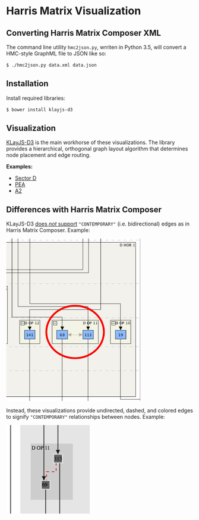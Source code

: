 # Harris Matrix Visualization

## Converting Harris Matrix Composer XML

The command line utility `hmc2json.py`, wrriten in Python 3.5, will convert a HMC-style GraphML file to JSON like so:

```sh
$ ./hmc2json.py data.xml data.json
```

## Installation

Install required libraries:

```sh
$ bower install klayjs-d3
```

## Visualization

[KLayJS-D3](https://github.com/OpenKieler/klayjs-d3) is the main workhorse of these visualizations. The library provides a hierarchical, orthogonal graph layout algorithm that determines node placement and edge routing.

**Examples:**

- [Sector D](https://semerj.github.io/harris-matrix/examples/Sector_D/)
- [PEA](https://semerj.github.io/harris-matrix/examples/PEA/)
- [A2](https://semerj.github.io/harris-matrix/examples/A2/)

## Differences with Harris Matrix Composer

KLayJS-D3 [does *not* support](http://rtsys.informatik.uni-kiel.de/confluence/questions/14516313/can-klaylayered-consider-previous-node-coordinates#Layering) `"CONTEMPORARY"` (i.e. bidirectional) edges as in Harris Matrix Composer. Example:

![img 1](contemporary.png)

Instead, these visualizations provide undirected, dashed, and colored edges to signify `"CONTEMPORARY"` relationships between nodes. Example:

![img 2](contemporary2.png)
